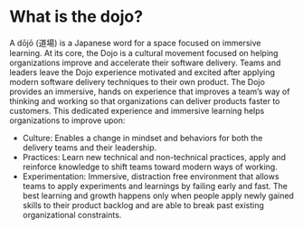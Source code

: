 # What is the dojo?
A dōjō (道場) is a Japanese word for a space focused on immersive learning. At its core, the Dojo is a cultural movement focused on helping organizations improve and accelerate their software delivery.
Teams and leaders leave the Dojo experience motivated and excited after applying modern software delivery techniques to their own product.
The Dojo provides an immersive, hands on experience that improves a team’s way of thinking and working so that organizations can deliver products faster to customers. This dedicated experience and immersive learning helps organizations to improve upon:
* Culture: Enables a change in mindset and behaviors for both the delivery teams and their leadership.
* Practices: Learn new technical and non-technical practices, apply and reinforce knowledge to shift teams toward modern ways of working.
* Experimentation: Immersive, distraction free environment that allows teams to apply experiments and learnings by failing early and fast.
The best learning and growth happens only when people apply newly gained skills to their product backlog and are able to break past existing organizational constraints.